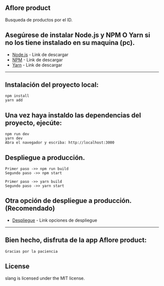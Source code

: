 Aflore product
---------------------------------------------------------------------------------------------------
Busqueda de productos por el ID.

## Asegúrese de instalar Node.js y NPM O Yarn si no los tiene instalado en su maquina (pc).
* [Node.js](https://nodejs.org/es/download/) - Link de descargar
* [NPM](https://www.npmjs.com/package/download) - Link de descargar
* [Yarn](https://classic.yarnpkg.com/en/docs/install/#windows-stable) - Link de descargar
-----------------------------------------------------------------------------------------------------

## Instalación del proyecto local:
    npm install
    yarn add

## Una vez haya instaldo las dependencias del proyecto, ejecúte:
    npm run dev
    yarn dev
    Abra el navegador y escriba: http://localhost:3000

## Despliegue a producción.
    Primer paso ->> npm run build
    Segundo paso ->> npm start

    Primer paso ->> yarn build
    Segundo paso ->> yarn start

## Otra opción de despliegue a producción. (Recomendado)
* [Despliegue](https://nextjs.org/docs/deployment) - Link opciones de despliegue
-----------------------------------------------------------------------------------------------------

## Bien hecho, disfruta de la app Aflore product:
    Gracias por la paciencia

## License
slang is licensed under the MIT license.

